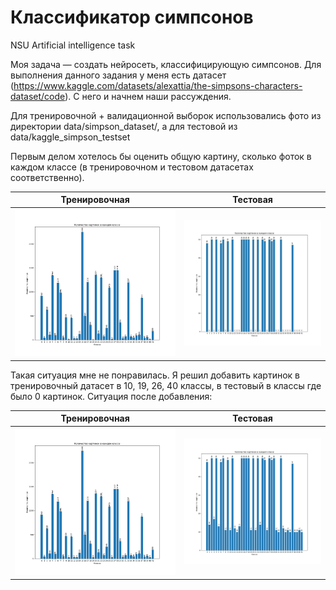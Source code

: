 # Классификатор симпсонов
NSU Artificial intelligence task

Моя задача — создать нейросеть, классифицирующую симпсонов. Для выполнения данного задания у меня есть датасет (https://www.kaggle.com/datasets/alexattia/the-simpsons-characters-dataset/code). С него и начнем наши рассуждения.

Для тренировочной + валидационной выборок использовались фото из директории data/simpson_dataset/, а для тестовой из data/kaggle_simpson_testset

Первым делом хотелось бы оценить общую картину, сколько фоток в каждом классе (в тренировочном и тестовом датасетах соответственно).

Тренировочная    |   Тестовая
:-------------------------:|:-------------------------:
![](https://github.com/Pozovi23/Simpson_classifier/blob/main/distribution%20of%20photos%20in%20train%2Bvalidation%20BEFORE%20adding%20new%20photos.png)  |  ![](https://github.com/Pozovi23/Simpson_classifier/blob/main/distribution%20of%20photos%20in%20testset%20BEFORE%20adding%20new%20photos.png)


Такая ситуация мне не понравилась. Я решил добавить картинок в тренировочный датасет в 10, 19, 26, 40 классы, в тестовый в классы где было 0 картинок. Ситуация после добавления: 

Тренировочная   |   Тестовая
:-------------------------:|:-------------------------:
![](https://github.com/Pozovi23/Simpson_classifier/blob/main/distribution%20of%20photos%20in%20train%2Bvalidation%20AFTER%20adding%20new%20photos.png)  |  ![](https://github.com/Pozovi23/Simpson_classifier/blob/main/distribution%20of%20photos%20in%20testset%20AFTER%20adding%20new%20photos.png)
